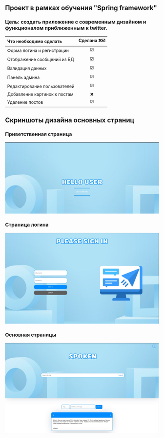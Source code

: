 ## Проект в рамках обучения "Spring framework"

### Цель: создать приложение с современным дизайном и функционалом приближенным к twitter.

| Что необходимо сделать       |    Сделана ❌☑️  |
| :---        |    :----:    |
|Форма логина и регистрации|☑️ |  
|Отображение сообщений из БД|☑️|
|Валидация данных|☑️|
|Панель админа| ☑️|
|Редактирование пользователей| ☑️|
|Добавление картинок к постам| ❌|
|Удаление постов|☑️|

## Скриншоты дизайна основных страниц

### Приветственная страница
![img](img/greeting_page.jpg)

### Страница логина
![img](img/login_page.jpg)

### Основная страницы
![img](img/main_page.jpg)

